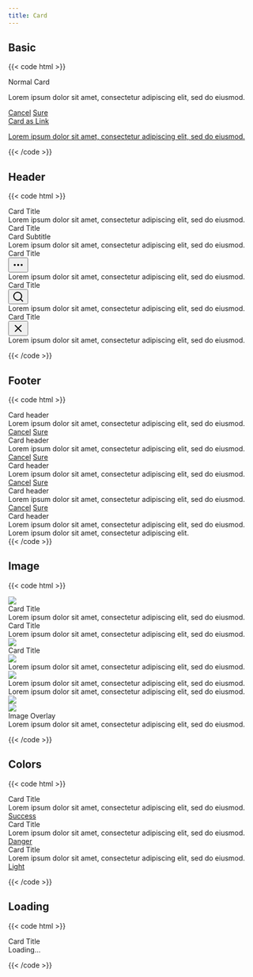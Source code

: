 ```yaml
---
title: Card
---
```


## Basic

{{< code html >}}

<div class="grid grid-cols-1 gap-3 md:grid-cols-3">
  <div class="card">
    <div class="card-header">Normal Card</div>
    <div class="card-body">
      <p>Lorem ipsum dolor sit amet, consectetur adipiscing elit, sed do eiusmod.</p>
    </div>
    <div class="justify-end card-footer">
      <a href="#" class="btn btn-link btn-sm">Cancel</a>
      <a href="#" class="btn btn-light-primary btn-sm">Sure</a>
    </div>
  </div>
  <a class="card" href="#">
    <div class="card-header">Card as Link</div>
    <div class="card-body">
      <p>Lorem ipsum dolor sit amet, consectetur adipiscing elit, sed do eiusmod.</p>
    </div>
  </a>
</div>
{{< /code >}}

## Header

{{< code html >}}

<div class="grid grid-cols-1 gap-3 md:grid-cols-3">
  <div class="card">
    <div class="card-header">
      <div class="font-semibold text-gray-900">Card Title</div>
    </div>
    <div class="card-body">Lorem ipsum dolor sit amet, consectetur adipiscing elit, sed do eiusmod.</div>
  </div>
  <div class="card">
    <div class="card-header">
      <div>
        <div class="font-semibold text-gray-900">Card Title</div>
        <span class="text-sm text-gray-600">Card Subtitle</span>
      </div>
    </div>
    <div class="card-body">Lorem ipsum dolor sit amet, consectetur adipiscing elit, sed do eiusmod.</div>
  </div>
  <div class="card">
    <div class="card-header">
      <div class="font-semibold text-gray-900">Card Title</div>
      <button class="btn btn-icon btn-sm btn-light"><svg xmlns="http://www.w3.org/2000/svg" width="24" height="24" viewBox="0 0 24 24" fill="none" stroke="currentColor" stroke-width="2" stroke-linecap="round" stroke-linejoin="round"><circle cx="12" cy="12" r="1"></circle><circle cx="19" cy="12" r="1"></circle><circle cx="5" cy="12" r="1"></circle></svg></button>
    </div>
    <div class="card-body">Lorem ipsum dolor sit amet, consectetur adipiscing elit, sed do eiusmod.</div>
  </div>
  <div class="card">
    <div class="card-header">
      <div class="font-semibold text-gray-900">Card Title</div>
      <button class="btn btn-icon btn-sm btn-outline-link"><svg xmlns="http://www.w3.org/2000/svg" width="24" height="24" viewBox="0 0 24 24" fill="none" stroke="currentColor" stroke-width="2" stroke-linecap="round" stroke-linejoin="round"><circle cx="11" cy="11" r="8"></circle><line x1="21" y1="21" x2="16.65" y2="16.65"></line></svg></button>
    </div>
    <div class="card-body">Lorem ipsum dolor sit amet, consectetur adipiscing elit, sed do eiusmod.</div>
  </div>
  <div class="card">
    <div class="card-header">
      <div class="font-semibold text-gray-900">Card Title</div>
      <button class="btn btn-icon btn-sm btn-light"><svg xmlns="http://www.w3.org/2000/svg" width="24" height="24" viewBox="0 0 24 24" fill="none" stroke="currentColor" stroke-width="2" stroke-linecap="round" stroke-linejoin="round"><line x1="18" y1="6" x2="6" y2="18"></line><line x1="6" y1="6" x2="18" y2="18"></line></svg></button>
    </div>
    <div class="card-body">Lorem ipsum dolor sit amet, consectetur adipiscing elit, sed do eiusmod.</div>
  </div>
</div>

{{< /code >}}

## Footer

{{< code html >}}

<div class="grid grid-cols-1 gap-3 md:grid-cols-3">
  <div class="card">
    <div class="card-header">Card header</div>
    <div class="card-body">Lorem ipsum dolor sit amet, consectetur adipiscing elit, sed do eiusmod.</div>
    <div class="card-footer">
      <a href="#" class="btn btn-link btn-sm">Cancel</a>
      <a href="#" class="btn btn-light-primary btn-sm">Sure</a>
    </div>
  </div>
  <div class="card">
    <div class="card-header">Card header</div>
    <div class="card-body">Lorem ipsum dolor sit amet, consectetur adipiscing elit, sed do eiusmod.</div>
    <div class="justify-end card-footer">
      <a href="#" class="btn btn-link btn-sm">Cancel</a>
      <a href="#" class="btn btn-light-primary btn-sm">Sure</a>
    </div>
  </div>
  <div class="card">
    <div class="card-header">Card header</div>
    <div class="card-body">Lorem ipsum dolor sit amet, consectetur adipiscing elit, sed do eiusmod.</div>
    <div class="justify-between card-footer">
      <a href="#" class="btn btn-link btn-sm">Cancel</a>
      <a href="#" class="btn btn-light-primary btn-sm">Sure</a>
    </div>
  </div>
  <div class="card">
    <div class="card-header">Card header</div>
    <div class="card-body">Lorem ipsum dolor sit amet, consectetur adipiscing elit, sed do eiusmod.</div>
    <div class="bg-transparent border-t card-footer">
      <a href="#" class="btn btn-link btn-sm">Cancel</a>
      <a href="#" class="btn btn-light-primary btn-sm">Sure</a>
    </div>
  </div>
  <div class="card">
    <div class="card-header">Card header</div>
    <div class="card-body">Lorem ipsum dolor sit amet, consectetur adipiscing elit, sed do eiusmod.</div>
    <div class="card-footer">Lorem ipsum dolor sit amet, consectetur adipiscing elit.</div>
  </div>
</div>
{{< /code >}}

## Image

{{< code html >}}

<div class="grid grid-cols-1 gap-3 md:grid-cols-3">
  <div class="card">
    <img class="rounded-t card-image" src="/og.png" />
    <div class="card-header">Card Title</div>
    <div class="card-body">Lorem ipsum dolor sit amet, consectetur adipiscing elit, sed do eiusmod.</div>
  </div>
  <div class="card">
    <div class="card-header">Card Title</div>
    <div class="card-body">Lorem ipsum dolor sit amet, consectetur adipiscing elit, sed do eiusmod.</div>
    <img class="rounded-b card-image" src="/og.png" />
  </div>
  <div class="card">
    <div class="card-header">Card Title</div>
    <img class="card-image" src="/og.png" />
    <div class="card-body">Lorem ipsum dolor sit amet, consectetur adipiscing elit, sed do eiusmod.</div>
  </div>
  <div class="card">
    <div class="grid grid-cols-3">
      <div class="col-span-1">
        <img class="card-image" src="/og-vertical.png" />
      </div>
      <div class="col-span-2">
        <div class="card-body">Lorem ipsum dolor sit amet, consectetur adipiscing elit, sed do eiusmod.</div>
      </div>
    </div>
  </div>
  <div class="card">
    <div class="grid grid-cols-3">
      <div class="col-span-2">
        <div class="card-body">Lorem ipsum dolor sit amet, consectetur adipiscing elit, sed do eiusmod.</div>
      </div>
      <div class="col-span-1">
        <img class="card-image" src="/og-vertical.png" />
      </div>
    </div>
  </div>
  <div class="card">
    <img class="rounded card-image" src="/og.png" />
    <div class="absolute inset-0 px-3 py-2">
      <div class="card-body">
        <div class="font-semibold text-gray-900">Image Overlay</div>
        Lorem ipsum dolor sit amet, consectetur adipiscing elit, sed do eiusmod.
      </div>
    </div>
  </div>
</div>

{{< /code >}}

## Colors

{{< code html >}}

<div class="grid grid-cols-1 gap-3 md:grid-cols-3">

  <div class="text-green-900 border-green-100 bg-green-50 card">
    <div class="text-green-900 border-green-100 card-header">Card Title</div>
    <div class="card-body">Lorem ipsum dolor sit amet, consectetur adipiscing elit, sed do eiusmod.</div>
    <div class="bg-green-100 card-footer"><a href="#" class="btn btn-success btn-sm">Success</a></div>
  </div>

  <div class="text-red-900 border-red-100 bg-red-50 card">
    <div class="text-red-900 border-red-100 card-header">Card Title</div>
    <div class="card-body">Lorem ipsum dolor sit amet, consectetur adipiscing elit, sed do eiusmod.</div>
    <div class="bg-red-100 card-footer"><a href="#" class="btn btn-danger btn-sm">Danger</a></div>
  </div>

  <div class="text-gray-100 bg-gray-900 border-gray-800 card">
    <div class="text-gray-100 border-gray-800 card-header">Card Title</div>
    <div class="card-body">Lorem ipsum dolor sit amet, consectetur adipiscing elit, sed do eiusmod.</div>
    <div class="bg-gray-800 card-footer"><a href="#" class="btn btn-light btn-sm">Light</a></div>
  </div>
  
</div>

{{< /code >}}

## Loading

{{< code html >}}

<div class="grid grid-cols-1 gap-3 md:grid-cols-3">
  <div class="card">
    <div class="card-header">Card Title</div>
    <div class="flex items-center justify-center h-32 card-body">
      <div class="spinner" role="status">
        <span class="sr-only">Loading...</span>
      </div>
    </div>
  </div>
</div>

{{< /code >}}
